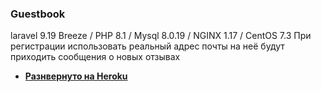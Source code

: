 

### Guestbook


laravel 9.19 Breeze / PHP 8.1 / Mysql 8.0.19 / NGINX 1.17 / CentOS 7.3 
При регистрации использовать реальный адрес почты на неё будут приходить сообщения о новых отзывах

- **[Разнвернуто на Heroku](https://vehikl.com/)**
